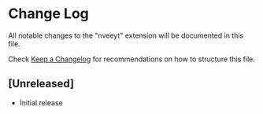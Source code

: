 # Change Log

All notable changes to the "nveeyt" extension will be documented in this file.

Check [Keep a Changelog](http://keepachangelog.com/) for recommendations on how to structure this file.

## [Unreleased]

- Initial release